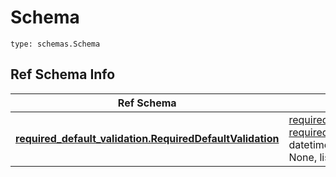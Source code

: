 # Schema
```
type: schemas.Schema
```

## Ref Schema Info
Ref Schema | Input Type | Output Type
---------- | ---------- | -----------
[**required_default_validation.RequiredDefaultValidation**](../../../../../../../../components/schema/required_default_validation.md) | [required_default_validation.RequiredDefaultValidationDictInput](../../../../../../../../components/schema/required_default_validation.md#requireddefaultvalidationdictinput), [required_default_validation.RequiredDefaultValidationDict](../../../../../../../../components/schema/required_default_validation.md#requireddefaultvalidationdict), str, datetime.date, datetime.datetime, uuid.UUID, int, float, bool, None, list, tuple, bytes, io.FileIO, io.BufferedReader | [required_default_validation.RequiredDefaultValidationDict](../../../../../../../../components/schema/required_default_validation.md#requireddefaultvalidationdict), str, float, int, bool, None, tuple, bytes, io.FileIO
